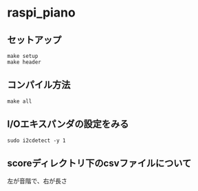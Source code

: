 # raspi_piano

## セットアップ
```
make setup
make header
```

## コンパイル方法

```
make all
```

## I/Oエキスパンダの設定をみる

```
sudo i2cdetect -y 1
```

## scoreディレクトリ下のcsvファイルについて

左が音階で、右が長さ
